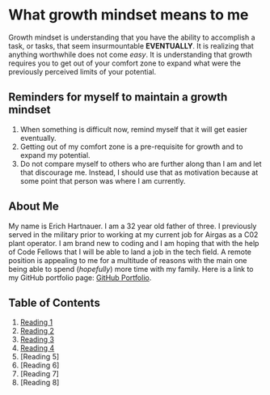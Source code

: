# What growth mindset means to me

Growth mindset is understanding that you have the ability to accomplish a task, or tasks, that seem insurmountable **EVENTUALLY**. It is realizing that anything worthwhile does not come _easy_. It is understanding that growth requires you to get out of your comfort zone to expand what were the previously perceived limits of your potential.

## Reminders for myself to maintain a growth mindset

1. When something is difficult now, remind myself that it will get easier eventually.
2. Getting out of my comfort zone is a pre-requisite for growth and to expand my potential.
3. Do not compare myself to others who are further along than I am and let that discourage me. Instead, I should use that as motivation because at some point that person was where I am currently.

## About Me

My name is Erich Hartnauer. I am a 32 year old father of three. I previously served in the military prior to working at my current job for Airgas as a C02 plant operator. I am brand new to coding and I am hoping that with the help of Code Fellows that I will be able to land a job in the tech field. A remote position is appealing to me for a multitude of reasons with the main one being able to spend (_hopefully_) more time with my family. Here is a link to my GitHub portfolio page: [GitHub Portfolio](https://github.com/Erich08).

## Table of Contents

1. [Reading 1](read01.md)
2. [Reading 2](read03.md)
3. [Reading 3](revisions.md)
4. [Reading 4](html.md)
5. [Reading 5]
6. [Reading 6]
7. [Reading 7]
8. [Reading 8]
